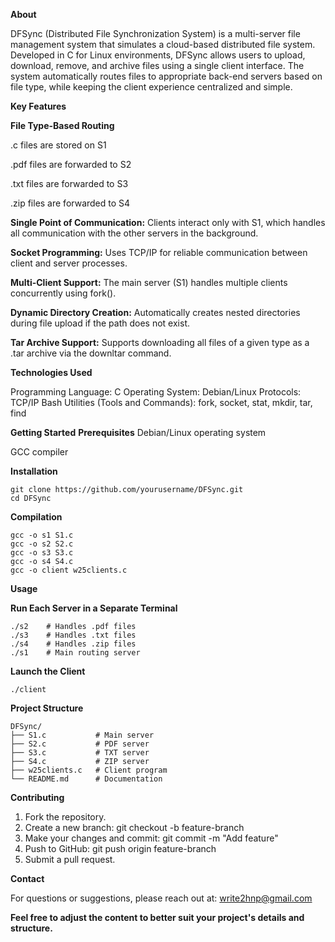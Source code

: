 **About**

DFSync (Distributed File Synchronization System) is a multi-server file management system that simulates a cloud-based distributed file system. Developed in C for Linux environments, DFSync allows users to upload, download, remove, and archive files using a single client interface. The system automatically routes files to appropriate back-end servers based on file type, while keeping the client experience centralized and simple.


**Key Features**


**File Type-Based Routing**

.c files are stored on S1

.pdf files are forwarded to S2

.txt files are forwarded to S3

.zip files are forwarded to S4

**Single Point of Communication:** Clients interact only with S1, which handles all communication with the other servers in the background.

**Socket Programming:** Uses TCP/IP for reliable communication between client and server processes.

**Multi-Client Support:** The main server (S1) handles multiple clients concurrently using fork().

**Dynamic Directory Creation:** Automatically creates nested directories during file upload if the path does not exist.

**Tar Archive Support:** Supports downloading all files of a given type as a .tar archive via the downltar command.

**Technologies Used**

Programming Language: C
Operating System: Debian/Linux
Protocols: TCP/IP
Bash Utilities (Tools and Commands): fork, socket, stat, mkdir, tar, find

**Getting Started**
**Prerequisites**
Debian/Linux operating system

GCC compiler

**Installation**
```
git clone https://github.com/yourusername/DFSync.git
cd DFSync
```

**Compilation**
```
gcc -o s1 S1.c
gcc -o s2 S2.c
gcc -o s3 S3.c
gcc -o s4 S4.c
gcc -o client w25clients.c
```

**Usage**

**Run Each Server in a Separate Terminal**
```
./s2    # Handles .pdf files
./s3    # Handles .txt files
./s4    # Handles .zip files
./s1    # Main routing server
```

**Launch the Client**
```
./client
```
**Project Structure**
```
DFSync/
├── S1.c           # Main server
├── S2.c           # PDF server
├── S3.c           # TXT server
├── S4.c           # ZIP server
├── w25clients.c   # Client program
└── README.md      # Documentation
```

**Contributing**

1. Fork the repository.
2. Create a new branch: git checkout -b feature-branch
3. Make your changes and commit: git commit -m "Add feature"
4. Push to GitHub: git push origin feature-branch
5. Submit a pull request.

**Contact**

For questions or suggestions, please reach out at: [write2hnp@gmail.com](mailto:write2hnp@gmail.com)

**Feel free to adjust the content to better suit your project's details and structure.**
